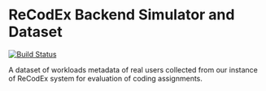 # ReCodEx Backend Simulator and Dataset

[![Build Status](https://github.com/smartarch/recodex-dataset/workflows/CI/badge.svg)](https://github.com/smartarch/recodex-dataset/actions)

A dataset of workloads metadata of real users collected from our instance of ReCodEx system for evaluation of coding assignments.

